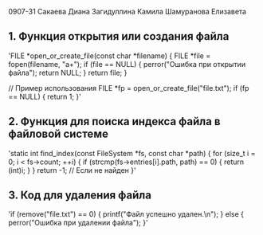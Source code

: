 0907-31
Сакаева Диана
Загидуллина Камила
Шамуранова Елизавета


## 1. Функция открытия или создания файла


'FILE *open_or_create_file(const char *filename) {
    FILE *file = fopen(filename, "a+");
    if (file == NULL) {
        perror("Ошибка при открытии файла");
        return NULL;
    }
    return file;
}

// Пример использования
FILE *fp = open_or_create_file("file.txt");
if (fp == NULL) {
    return 1;
}'



## 2. Функция для поиска индекса файла в файловой системе


'static int find_index(const FileSystem *fs, const char *path) {
    for (size_t i = 0; i < fs->count; ++i) {
        if (strcmp(fs->entries[i].path, path) == 0) {
            return (int)i;
        }
    }
    return -1; // Если не найден
}'



## 3. Код для удаления файла


'if (remove("file.txt") == 0) {
    printf("Файл успешно удален.\n");
} else {
    perror("Ошибка при удалении файла");
}'
